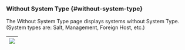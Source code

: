 ### Without System Type {#without-system-type}

The Without System Type page displays systems without System Type. (System types are: Salt, Management, Foreign Host, etc.)

| ![](systems_without_system_type.png) |
| --- |